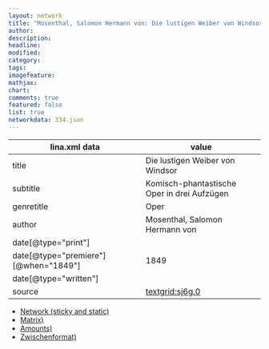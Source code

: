 ```yaml
---
layout: network
title: "Mosenthal, Salomon Hermann von: Die lustigen Weiber von Windsor (1849)"
author:
description:
headline:
modified:
category:
tags:
imagefeature: 
mathjax: 
chart: 
comments: true
featured: false
list: true
networkdata: 334.json
---
```

lina.xml data  | value
------------- | -------------
title|Die lustigen Weiber von Windsor
subtitle|Komisch-phantastische Oper in drei Aufzügen
genretitle|Oper
author|Mosenthal, Salomon Hermann von
date[@type="print"]|
date[@type="premiere"][@when="1849"]|1849
date[@type="written"]|
source|[textgrid:sj6g.0](https://textgridlab.org/1.0/tgcrud-public/rest/textgrid:sj6g.0/data)



* [Network (sticky and static)](/linas/network334)
* [Matrix)](/linas/matrix334)
* [Amounts)](/linas/amount334)
* [Zwischenformat)](/linas/lina334 )
